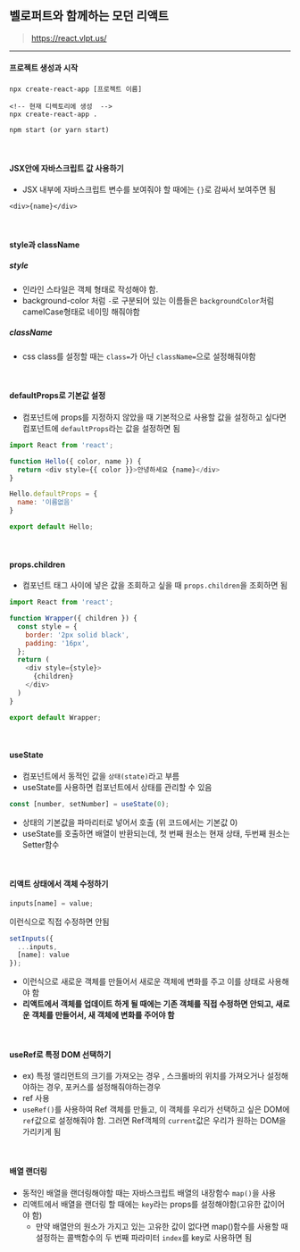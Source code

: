 ## 벨로퍼트와 함께하는 모던 리액트
> https://react.vlpt.us/
---
#### 프로젝트 생성과 시작
```
npx create-react-app [프로젝트 이름]

<!-- 현재 디렉토리에 생성  -->
npx create-react-app .

npm start (or yarn start)
```
<br>

####  JSX안에 자바스크립트 값 사용하기
- JSX 내부에 자바스크립트 변수를 보여줘야 할 때에는 `{}`로 감싸서 보여주면 됨
```
<div>{name}</div>
```
<br>

#### style과 className 
##### style 
- 인라인 스타일은 객체 형태로 작성해야 함. 
- background-color 처럼 `-`로 구분되어 있는 이름들은 `backgroundColor`처럼 camelCase형태로 네이밍 해줘야함

##### className
- css class를 설정할 때는 `class=`가 아닌 `className=`으로 설정해줘야함


<br>

#### defaultProps로 기본값 설정
- 컴포넌트에 props를 지정하지 않았을 때 기본적으로 사용할 값을 설정하고 싶다면 컴포넌트에 `defaultProps`라는 값을 설정하면 됨
```javascript
import React from 'react';

function Hello({ color, name }) {
  return <div style={{ color }}>안녕하세요 {name}</div>
}

Hello.defaultProps = {
  name: '이름없음'
}

export default Hello;
```

<br>

#### props.children
- 컴포넌트 태그 사이에 넣은 값을 조회하고 싶을 때 `props.children`을 조회하면 됨
```javascript
import React from 'react';

function Wrapper({ children }) {
  const style = {
    border: '2px solid black',
    padding: '16px',
  };
  return (
    <div style={style}>
      {children}
    </div>
  )
}

export default Wrapper;
```

<br>

#### useState
- 컴포넌트에서 동적인 값을 `상태(state)`라고 부름
- useState를 사용하면 컴포넌트에서 상태를 관리할 수 있음
```javascript
const [number, setNumber] = useState(0);
```
- 상태의 기본값을 파마리터로 넣어서 호출 (위 코드에서는 기본값 0)
- useState를 호출하면 배열이 반환되는데, 첫 번째 원소는 현재 상태, 두번째 원소는 Setter함수


<br>

#### 리액트 상태에서 객체 수정하기
```javascript
inputs[name] = value;
```
이런식으로 직접 수정하면 안됨

```javascript
setInputs({
  ...inputs,
  [name]: value
});
```
- 이런식으로 새로운 객체를 만들어서 새로운 객체에 변화를 주고 이를 상태로 사용해야 함
-  **리액트에서 객체를 업데이트 하게 될 때에는 기존 객체를 직접 수정하면 안되고, 새로운 객체를 만들어서, 새 객체에 변화를 주어야 함**

<br>

#### useRef로 특정 DOM 선택하기
- ex) 특정 앨리먼트의 크기를 가져오는 경우 , 스크롤바의 위치를 가져오거나 설정해야하는 경우, 포커스를 설정해줘야하는경우
- ref 사용
- `useRef()`를 사용하여 Ref 객체를 만들고, 이 객체를 우리가 선택하고 싶은 DOM에 `ref`값으로 설정해줘야 함. 그러면 Ref객체의 `current`값은 우리가 원하는 DOM을 가리키게 됨


<br>

#### 배열 랜더링
- 동적인 배열을 랜더링해야할 때는 자바스크립트 배열의 내장함수 `map()`을 사용
- 리액트에서 배열을 랜더링 할 때에는 `key`라는 props를 설정해야함(고유한 값이어야 함)
    - 만약 배열안의 원소가 가지고 있는 고유한 값이 없다면 map()함수를 사용할 때 설정하는 콜백함수의 두 번째 파라미터 `index`를 key로 사용하면 됨
    


